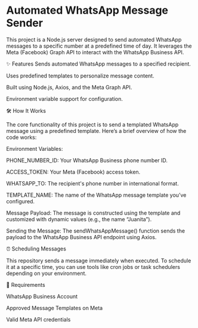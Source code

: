 
# Automated WhatsApp Message Sender

This project is a Node.js server designed to send automated WhatsApp messages to a specific number at a predefined time of day. It leverages the Meta (Facebook) Graph API to interact with the WhatsApp Business API.

✨ Features
Sends automated WhatsApp messages to a specified recipient.

Uses predefined templates to personalize message content.

Built using Node.js, Axios, and the Meta Graph API.

Environment variable support for configuration.

🛠️ How It Works

The core functionality of this project is to send a templated WhatsApp message using a predefined template. Here’s a brief overview of how the code works:

Environment Variables:

PHONE_NUMBER_ID: Your WhatsApp Business phone number ID.

ACCESS_TOKEN: Your Meta (Facebook) access token.

WHATSAPP_TO: The recipient's phone number in international format.

TEMPLATE_NAME: The name of the WhatsApp message template you’ve configured.

Message Payload: The message is constructed using the template and customized with dynamic values (e.g., the name “Juanita”).

Sending the Message: The sendWhatsAppMessage() function sends the payload to the WhatsApp Business API endpoint using Axios.

⏰ Scheduling Messages

This repository sends a message immediately when executed. To schedule it at a specific time, you can use tools like cron jobs or task schedulers depending on your environment.

📘 Requirements

WhatsApp Business Account

Approved Message Templates on Meta

Valid Meta API credentials

